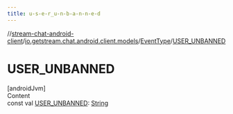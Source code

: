 ```yaml
---
title: u-s-e-r_u-n-b-a-n-n-e-d
---
```

//[stream-chat-android-client](../../../index.md)/[io.getstream.chat.android.client.models](../index.md)/[EventType](index.md)/[USER_UNBANNED](USER_UNBANNED.md)



# USER_UNBANNED  
[androidJvm]  
Content  
const val [USER_UNBANNED](USER_UNBANNED.md): [String](https://kotlinlang.org/api/latest/jvm/stdlib/kotlin/-string/index.html)  




